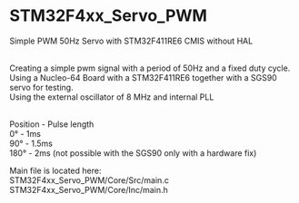 # STM32F4xx_Servo_PWM<br>
Simple PWM 50Hz Servo with STM32F411RE6 CMIS without HAL<br><br>

Creating a simple pwm signal with a period of 50Hz and a fixed duty cycle.<br> 
Using a Nucleo-64 Board with a STM32F411RE6 together with a SGS90 servo for testing.<br>
Using the external oscillator of 8 MHz and internal PLL<br><br>

Position - Pulse length<br>
0°  - 1ms <br>
90° - 1.5ms<br>
180° - 2ms (not possible with the SGS90 only with a hardware fix) <br>

Main file is located here:<br>
STM32F4xx_Servo_PWM/Core/Src/main.c <br>
STM32F4xx_Servo_PWM/Core/Inc/main.h <br>


 
